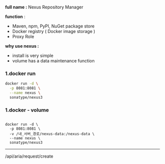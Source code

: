 **full name :** Nexus Repository Manager 

**function** : 
- Maven, npm, PyPI, NuGet  package store 
- Docker registry  ( Docker image storage )
- Proxy Role 


**why use nexus :** 
- install is very simple 
- volume has a data maintenance function 


### 1.docker run 

```bash
docker run -d \
  -p 8081:8081 \
  --name nexus \
  sonatype/nexus3
```


### 1.docker - volume

```docker 

docker run -d \
  -p 8081:8081 \
  -v /내_서버_경로/nexus-data:/nexus-data \
  --name nexus \
  sonatype/nexus3
```

---


/api/aria/request/create